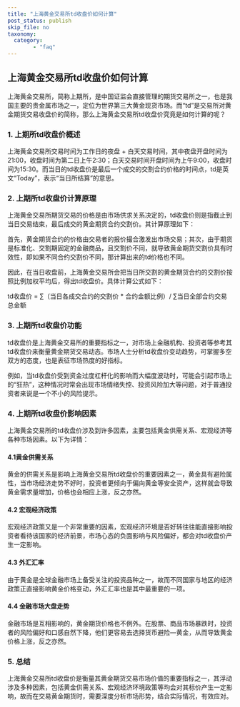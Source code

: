 ```yaml
---
title: "上海黄金交易所td收盘价如何计算"
post_status: publish
skip_file: no
taxonomy:
  category:
        - "faq"
---
```


## 上海黄金交易所td收盘价如何计算

上海黄金交易所，简称上期所，是中国证监会直接管理的期货交易所之一，也是我国主要的贵金属市场之一，定位为世界第三大黄金现货市场。而“td”是交易所对黄金期货交易收盘价的简称，那么上海黄金交易所td收盘价究竟是如何计算的呢？

### 1. 上期所td收盘价概述

上海黄金交易所交易时间为工作日的夜盘 + 白天交易时间，其中夜盘开盘时间为21:00，收盘时间为第二日上午2:30；白天交易时间开盘时间为上午9:00，收盘时间为15:30。而当日的td收盘价是最后一个成交的交割合约价格的时间点，td是英文“Today”，表示“当日所结算”的意思。

### 2. 上期所td收盘价计算原理

上海黄金交易所期货交易的价格是由市场供求关系决定的，td收盘价则是指截止到当日交易结束，最后成交的黄金期货合约交割价。其计算原理如下：

首先，黄金期货合约的价格由交易者的报价撮合激发出市场交易；其次，由于期货是标准化、交割期固定的金融商品，且交割价不同，就导致黄金期货交割价具有时效性，即如果不同合约交割价不同，那计算出来的td价格也不同。

因此，在当日收盘前，上海黄金交易所会把当日所交割的黄金期货合约的交割价按照比例加权平均后，得出td收盘价。具体计算公式如下：

td收盘价 = ∑（当日各成交合约的交割价 * 合约金额比例）/ ∑当日全部合约交易总金额

### 3. 上期所td收盘价功能

td收盘价是上海黄金交易所的重要指标之一，对市场上金融机构、投资者等参考其td收盘价来衡量黄金期货交易动态。市场人士分析td收盘价变动趋势，可掌握多空双方的态度，也是表征市场热度的好指标。

例如，当td收盘价受到资金过度杠杆化的影响而大幅度波动时，可能会引起市场上的“狂热”，这种情况时常会出现市场情绪失控、投资风险加大等问题，对于普通投资者来说是一个不小的风险提示。

### 4. 上期所td收盘价影响因素

上海黄金交易所的td收盘价涉及到许多因素，主要包括黄金供需关系、宏观经济等各种市场因素。以下为详情：

#### 4.1黄金供需关系

黄金的供需关系是影响上海黄金交易所td收盘价的重要因素之一，黄金具有避险属性，当市场经济走势不好时，投资者更倾向于偏向黄金等安全资产，这样就会导致黄金需求量增加，价格也会相应上涨，反之亦然。

#### 4.2 宏观经济政策

宏观经济政策又是一个非常重要的因素，宏观经济环境是否好转往往能直接影响投资者看待该国家的经济前景，市场心态的负面影响与风险偏好，都会对td收盘价产生一定影响。

#### 4.3 外汇汇率

由于黄金是全球金融市场上备受关注的投资品种之一，故而不同国家与地区的经济政策正直接影响黄金价格变动，外汇汇率也是其中最重要的一项。

#### 4.4 金融市场大盘走势

金融市场是互相影响的，黄金期货价格也不例外。在股票、商品市场暴跌时，投资者的风险偏好和口感自然下降，他们更容易去选择货币避险—黄金，从而导致黄金价格上涨，反之亦然。

### 5. 总结

上海黄金交易所td收盘价是衡量其黄金期货交易市场价值的重要指标之一，其浮动涉及多种因素，包括黄金供需关系、宏观经济环境政策等均会对其标价产生一定影响，故而在交易黄金期货时，需要深度分析市场形势，结合实际情况，有效应对。

